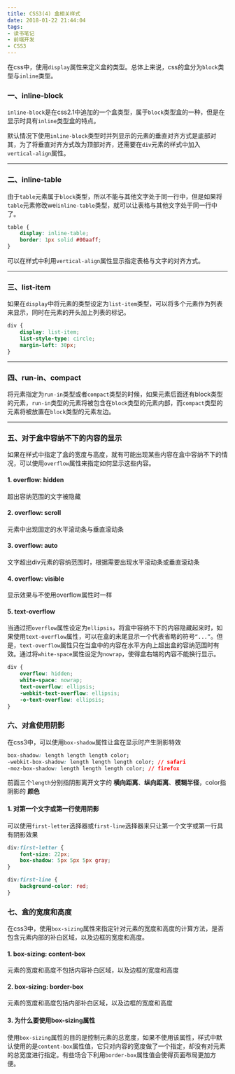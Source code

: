 ```yaml
---
title: CSS3(4) 盒相关样式
date: 2018-01-22 21:44:04
tags:
- 读书笔记
- 前端开发
- CSS3
---
```


在css中，使用`display`属性来定义盒的类型。总体上来说，css的盒分为`block`类型与`inline`类型。

 <!-- More -->

### 一、inline-block

`inline-block`是在css2.1中追加的一个盒类型，属于`block`类型盒的一种，但是在显示时具有`inline`类型盒的特点。

默认情况下使用`inline-block`类型时并列显示的元素的垂直对齐方式是底部对其，为了将垂直对齐方式改为顶部对齐，还需要在`div`元素的样式中加入`vertical-align`属性。

---

### 二、inline-table

由于`table`元素属于`block`类型，所以不能与其他文字处于同一行中，但是如果将`table`元素修改wei`inline-table`类型，就可以让表格与其他文字处于同一行中了。

```css
table {
    display: inline-table;
    border: 1px solid #00aaff;
}
```

可以在样式中利用`vertical-align`属性显示指定表格与文字的对齐方式。

---

### 三、list-item

如果在`display`中将元素的类型设定为`list-item`类型，可以将多个元素作为列表来显示，同时在元素的开头加上列表的标记。

```css
div {
    display: list-item;
    list-style-type: circle;
    margin-left: 30px;
}
```

---

### 四、run-in、compact

将元素指定为`run-in`类型或者`compact`类型的时候，如果元素后面还有block类型的元素，`run-in`类型的元素将被包含在`block`类型的元素内部，而`compact`类型的元素将被放置在`block`类型的元素左边。

---

### 五、对于盒中容纳不下的内容的显示

如果在样式中指定了盒的宽度与高度，就有可能出现某些内容在盒中容纳不下的情况，可以使用`overflow`属性来指定如何显示这些内容。

#### 1. overflow: hidden

超出容纳范围的文字被隐藏

#### 2. overflow: scroll

元素中出现固定的水平滚动条与垂直滚动条

#### 3. overflow: auto

文字超出div元素的容纳范围时，根据需要出现水平滚动条或垂直滚动条

#### 4. overflow: visible

显示效果与不使用overflow属性时一样

#### 5. text-overflow

当通过把`overflow`属性设定为`ellipsis`，将盒中容纳不下的内容隐藏起来时，如果使用`text-overflow`属性，可以在盒的末尾显示一个代表省略的符号`“...”`。但是，`text-overflow`属性只在当盒中的内容在水平方向上超出盒的容纳范围时有效。通过将`white-space`属性设定为`nowrap`，使得盒右端的内容不能换行显示。

```css
div {
    overflow: hidden;
    white-space: nowrap;
    text-overflow: ellipsis;
    -webkit-text-overflow: ellipsis;
    -o-text-overflow: ellipsis;
}
```

### 六、对盒使用阴影

在css3中，可以使用`box-shadow`属性让盒在显示时产生阴影特效

```css
box-shadow: length length length color;
-webkit-box-shadow: length length length color; // safari
-moz-box-shadow: length length length color; // firefox
```

前面三个`length`分别指阴影离开文字的 **横向距离**、**纵向距离**、**模糊半径**，color指阴影的 **颜色**

#### 1. 对第一个文字或第一行使用阴影

可以使用`first-letter`选择器或`first-line`选择器来只让第一个文字或第一行具有阴影效果

```css
div:first-letter {
    font-size: 22px;
    box-shadow: 5px 5px 5px gray;
}

div:first-line {
    background-color: red;
}
```

### 七、盒的宽度和高度

在css3中，使用`box-sizing`属性来指定针对元素的宽度和高度的计算方法，是否包含元素内部的补白区域，以及边框的宽度和高度。

#### 1. box-sizing: content-box

元素的宽度和高度不包括内容补白区域，以及边框的宽度和高度

#### 2. box-sizing: border-box

元素的宽度和高度包括内部补白区域，以及边框的宽度和高度

#### 3. 为什么要使用box-sizing属性

使用`box-sizing`属性的目的是控制元素的总宽度，如果不使用该属性，样式中默认使用的是`content-box`属性值，它只对内容的宽度做了一个指定，却没有对元素的总宽度进行指定。有些场合下利用`border-box`属性值会使得页面布局更加方便。

